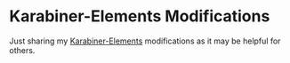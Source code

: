 # Karabiner-Elements Modifications

Just sharing my [Karabiner-Elements](https://github.com/pqrs-org/Karabiner-Elements) modifications as it may be helpful for others.
